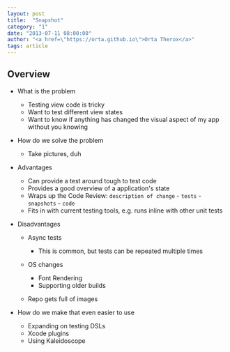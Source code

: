 ```yaml
---
layout: post
title:  "Snapshot"
category: "1"
date: "2013-07-11 08:00:00"
author: "<a href=\"https://orta.github.io\">Orta Therox</a>"
tags: article
---
```


## Overview

* What is the problem
  - Testing view code is tricky 
  - Want to test different view states
  - Want to know if anything has changed the visual aspect of my app without you knowing

* How do we solve the problem
  - Take pictures, duh

* Advantages
  - Can provide a test around tough to test code
  - Provides a good overview of a application's state
  - Wraps up the Code Review: `description of change` - `tests` - `snapshots` - `code`
  - Fits in with current testing tools, e.g. runs inline with other unit tests

* Disadvantages
  - Async tests
    - This is common, but tests can be repeated multiple times
   
  - OS changes
    - Font Rendering
    - Supporting older builds
  
  - Repo gets full of images
  
* How do we make that even easier to use
  - Expanding on testing DSLs
  - Xcode plugins
  - Using Kaleidoscope